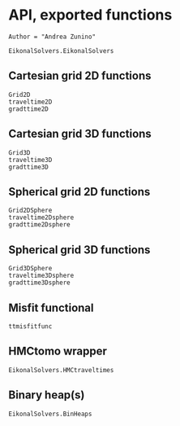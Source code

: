 




# API, exported functions
```@meta
Author = "Andrea Zunino"
```

```@docs
EikonalSolvers.EikonalSolvers
```

## Cartesian grid 2D functions
```@docs
Grid2D
traveltime2D
gradttime2D
```
##  Cartesian grid 3D functions
```@docs
Grid3D
traveltime3D
gradttime3D
```

## Spherical grid 2D functions
```@docs
Grid2DSphere
traveltime2Dsphere
gradttime2Dsphere
```

## Spherical grid 3D functions
```@docs
Grid3DSphere
traveltime3Dsphere
gradttime3Dsphere
```

## Misfit functional
```@docs
ttmisfitfunc
```

## HMCtomo wrapper
```@docs
EikonalSolvers.HMCtraveltimes
```

## Binary heap(s)
```@docs
EikonalSolvers.BinHeaps
```


